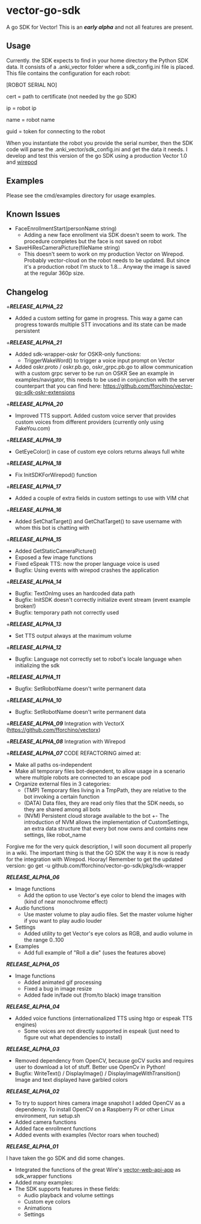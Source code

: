 # vector-go-sdk

A go SDK for Vector! This is an ***early alpha*** and not all features are present.  

## Usage

Currently. the SDK expects to find in your home directory the Python SDK data.
It consists of a .anki_vector folder where a sdk_config.ini file is placed. This file contains the configuration for each robot:

[ROBOT SERIAL NO]

cert = path to certificate (not needed by the go SDK)

ip = robot ip

name = robot name

guid = token for connecting to the robot

When you instantiate the robot you provide the serial number, then the SDK code will parse the .anki_vector/sdk_config.ini and get the data it needs.
I develop and test this version of the go SDK using a production Vector 1.0 and [wirepod](https://github.com/kercre123/wire-pod)

## Examples

Please see the cmd/examples directory for usage examples.

## Known Issues

- FaceEnrollmentStart(personName string)
  - Adding a new face enrollment via SDK doesn't seem to work. The procedure completes but the face is not saved on robot
- SaveHiResCameraPicture(fileName string) 
  - This doesn't seem to work on my production Vector on Wirepod. Probably vector-cloud on the robot needs to be updated. But since it's a production robot I'm stuck to 1.8...
    Anyway the image is saved at the regular 360p size.

## Changelog 

+***RELEASE_ALPHA_22***
- Added a custom setting for game in progress. This way a game can progress towards multiple STT invocations and its 
  state can be made persistent

+***RELEASE_ALPHA_21***
- Added sdk-wrapper-oskr for OSKR-only functions:
  - TriggerWakeWord() to trigger a voice input prompt on Vector
- Added oskr.proto / oskr.pb.go, oskr_grpc.pb.go to allow communication with a custom grpc server to be run on OSKR
  See an example in examples/navigator, this needs to be used in conjunction with the server counterpart that you can
  find here: https://github.com/fforchino/vector-go-sdk-oskr-extensions

+***RELEASE_ALPHA_20***
- Improved TTS support. Added custom voice server that provides custom voices from different providers 
  (currently only using FakeYou.com)

+***RELEASE_ALPHA_19***
- GetEyeColor() in case of custom eye colors returns always full white

+***RELEASE_ALPHA_18***
- Fix InitSDKForWirepod() function 

+***RELEASE_ALPHA_17***
- Added a couple of extra fields in custom settings to use with VIM chat

+***RELEASE_ALPHA_16***
- Added SetChatTarget() and GetChatTarget() to save username with whom this bot is chatting with

+***RELEASE_ALPHA_15***
- Added GetStaticCameraPicture()
- Exposed a few image functions
- Fixed eSpeak TTS: now the proper language voice is used 
- Bugfix: Using events with wirepod crashes the application

+***RELEASE_ALPHA_14***
- Bugfix: TextOnImg uses an hardcoded data path
- Bugfix: InitSDK doesn't correctly initialize event stream (event example broken!)
- Bugfix: temporary path not correctly used

+***RELEASE_ALPHA_13***
- Set TTS output always at the maximum volume 

+***RELEASE_ALPHA_12***
- Bugfix: Language not correctly set to robot's locale language when initializing the sdk

+***RELEASE_ALPHA_11***
- Bugfix: SetRobotName doesn't write permanent data

+***RELEASE_ALPHA_10***
- Bugfix: SetRobotName doesn't write permanent data

+***RELEASE_ALPHA_09***
Integration with VectorX (https://github.com/fforchino/vectorx)

+***RELEASE_ALPHA_08***
Integration with Wirepod

+***RELEASE_ALPHA_07***
CODE REFACTORING aimed at:
- Make all paths os-independent
- Make all temporary files bot-dependent, to allow usage in a scenario where multiple robots are connected to an escape pod
- Organize external files in 3 categories:
  - (TMP) Temporary files living in a TmpPath, they are relative to the bot invoking a certain function
  - (DATA) Data files, they are read only files that the SDK needs, so they are shared among all bots
  - (NVM) Persistent cloud storage available to the bot
     +- The introduction of NVM allows the implementation of CustomSettings, an extra data structure that every bot
  now owns and contains new settings, like robot_name

Forgive me for the very quick description, I will soon document all properly in a wiki. The important thing is
that the GO SDK the way it is now is ready for the integration with Wirepod. Hooray!
Remember to get the updated version:
go get -u github.com/fforchino/vector-go-sdk/pkg/sdk-wrapper

***RELEASE_ALPHA_06***
- Image functions
  - Add the option to use Vector's eye color to blend the images with (kind of near monochrome effect)
- Audio functions
  - Use master volume to play audio files. Set the master volume higher if you want to play audio louder
- Settings
  - Added utility to get Vector's eye colors as RGB, and audio volume in the range 0..100 
- Examples
  - Add full example of "Roll a die" (uses the features above)

***RELEASE_ALPHA_05***
- Image functions
  - Added animated gif processing
  - Fixed a bug in image resize
  - Added fade in/fade out (from/to black) image transition 

***RELEASE_ALPHA_04***

- Added voice functions (internationalized TTS using htgo or espeak TTS engines)
  - Some voices are not directly supported in espeak (just need to figure out what dependencies to install)

***RELEASE_ALPHA_03***

- Removed dependency from OpenCV, because goCV sucks and requires user to download a lot of stuff. Better use OpenCv in Python!
- Bugfix: WriteText() / DisplayImage() / DisplayImageWithTransition() Image and text displayed have garbled colors

***RELEASE_ALPHA_02***

- To try to support hires camera image snapshot I added OpenCV as a dependency. To install OpenCV on a Raspberry Pi or other Linux environment, run setup.sh
- Added camera functions
- Added face enrollment functions
- Added events with examples (Vector roars when touched)

***RELEASE_ALPHA_01***

I have taken the go SDK and did some changes.
- Integrated the functions of the great Wire's [vector-web-api-app](https://github.com/kercre123/vector-web-api-app) as sdk_wrapper functions
- Added many examples:
- The SDK supports features in these fields: 
  - Audio playback and volume settings
  - Custom eye colors
  - Animations
  - Settings
